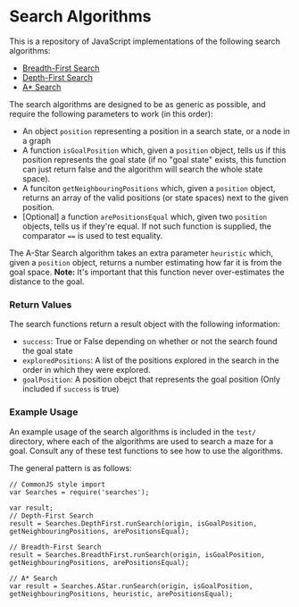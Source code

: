 # Search Algorithms
This is a repository of JavaScript implementations of the following search algorithms:
* [Breadth-First Search](https://en.wikipedia.org/wiki/Breadth-first_search)
* [Depth-First Search](https://en.wikipedia.org/wiki/Depth-first_search)
* [A* Search](https://en.wikipedia.org/wiki/A*_search_algorithm)

The search algorithms are designed to be as generic as possible, and require the following parameters to work (in this order):
* An object `position` representing a position in a search state, or a node in a graph
* A function `isGoalPosition` which, given a `position` object, tells us if this position represents the goal state (if no "goal state" exists, this function can just return false and the algorithm will search the whole state space).
* A funciton `getNeighbouringPositions` which, given a `position` object, returns an array of the valid positions (or state spaces) next to the given position.
* [Optional] a function `arePositionsEqual` which, given two `position` objects, tells us if they're equal. If not such function is supplied, the comparator `==` is used to test equality.

The A-Star Search algorithm takes an extra parameter `heuristic` which, given a `position` object, returns a number estimating how far it is from the goal space. **Note:** It's important that this function never over-estimates the distance to the goal.

### Return Values ###
The search functions return a result object with the following information:
* `success`: True or False depending on whether or not the search found the goal state
* `exploredPositions`: A list of the positions explored in the search in the order in which they were explored.
* `goalPosition`: A position obejct that represents the goal position (Only included if `success` is true)

### Example Usage ###
An example usage of the search algorithms is included in the `test/` directory, where each of the algorithms are used to search a maze for a goal. Consult any of these test functions to see how to use the algorithms.

The general pattern is as follows:
```
// CommonJS style import
var Searches = require('searches');

var result;
// Depth-First Search
result = Searches.DepthFirst.runSearch(origin, isGoalPosition, getNeighbouringPositions, arePositionsEqual);

// Breadth-First Search
result = Searches.BreadthFirst.runSearch(origin, isGoalPosition, getNeighbouringPositions, arePositionsEqual);

// A* Search
var result = Searches.AStar.runSearch(origin, isGoalPosition, getNeighbouringPositions, heuristic, arePositionsEqual);
```
